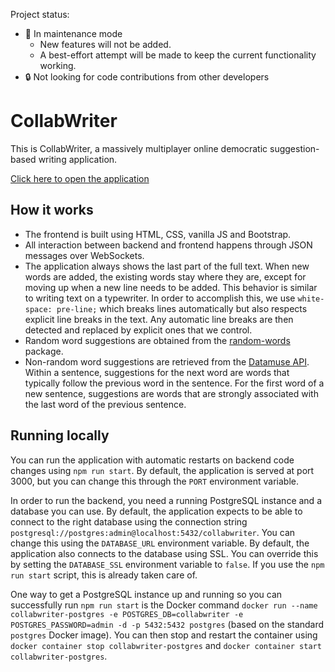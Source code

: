 Project status:

-   🔧 In maintenance mode
    -   New features will not be added.
    -   A best-effort attempt will be made to keep the current functionality working.
-   🔒 Not looking for code contributions from other developers

# CollabWriter

This is CollabWriter, a massively multiplayer online democratic suggestion-based writing application.

[Click here to open the application](https://collabwriter.herokuapp.com/)

## How it works

-   The frontend is built using HTML, CSS, vanilla JS and Bootstrap.
-   All interaction between backend and frontend happens through JSON messages over WebSockets.
-   The application always shows the last part of the full text. When new words are added, the existing words stay where they are, except for moving up when a new line needs to be added. This behavior is similar to writing text on a typewriter. In order to accomplish this, we use `white-space: pre-line;` which breaks lines automatically but also respects explicit line breaks in the text. Any automatic line breaks are then detected and replaced by explicit ones that we control.
-   Random word suggestions are obtained from the [random-words](https://www.npmjs.com/package/random-words) package.
-   Non-random word suggestions are retrieved from the [Datamuse API](https://www.datamuse.com/api/). Within a sentence, suggestions for the next word are words that typically follow the previous word in the sentence. For the first word of a new sentence, suggestions are words that are strongly associated with the last word of the previous sentence.

## Running locally

You can run the application with automatic restarts on backend code changes using `npm run start`. By default, the application is served at port 3000, but you can change this through the `PORT` environment variable.

In order to run the backend, you need a running PostgreSQL instance and a database you can use. By default, the application expects to be able to connect to the right database using the connection string `postgresql://postgres:admin@localhost:5432/collabwriter`. You can change this using the `DATABASE_URL` environment variable. By default, the application also connects to the database using SSL. You can override this by setting the `DATABASE_SSL` environment variable to `false`. If you use the `npm run start` script, this is already taken care of.

One way to get a PostgreSQL instance up and running so you can successfully run `npm run start` is the Docker command `docker run --name collabwriter-postgres -e POSTGRES_DB=collabwriter -e POSTGRES_PASSWORD=admin -d -p 5432:5432 postgres` (based on the standard `postgres` Docker image). You can then stop and restart the container using `docker container stop collabwriter-postgres` and `docker container start collabwriter-postgres`.
